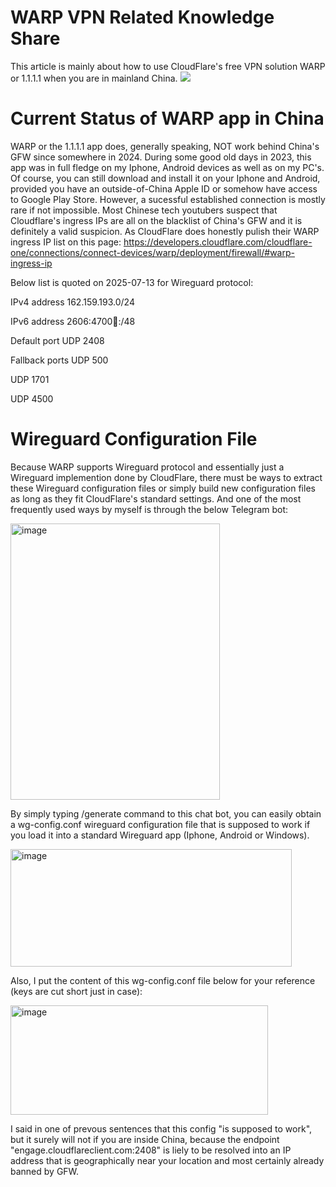 # WARP VPN Related Knowledge Share
This article is mainly about how to use CloudFlare's free VPN solution WARP or 1.1.1.1 when you are in mainland China.
<img src="https://one.one.one.one/media/warp-plus.png"/>

# Current Status of WARP app in China
WARP or the 1.1.1.1 app does, generally speaking, NOT work behind China's GFW since somewhere in 2024. During some good old days in 2023, this app was in full fledge on my Iphone, Android devices as well as on my PC's.
Of course, you can still download and install it on your Iphone and Android, provided you have an outside-of-China Apple ID or somehow have access to Google Play Store. However, a sucessful established connection is mostly rare if not impossible.
Most Chinese tech youtubers suspect that Cloudflare's ingress IPs are all on the blacklist of China's GFW and it is definitely a valid suspicion. As CloudFlare does honestly pulish their WARP ingress IP list on this page: https://developers.cloudflare.com/cloudflare-one/connections/connect-devices/warp/deployment/firewall/#warp-ingress-ip

Below list is quoted on 2025-07-13 for Wireguard protocol:

IPv4 address	162.159.193.0/24

IPv6 address	2606:4700:100::/48

Default port	UDP 2408

Fallback ports	UDP 500

UDP 1701

UDP 4500

# Wireguard Configuration File 
Because WARP supports Wireguard protocol and essentially just a Wireguard implemention done by CloudFlare, there must be ways to extract these Wireguard configuration files or simply build new configuration files as long as they fit CloudFlare's standard settings. 
And one of the most frequently used ways by myself is through the below Telegram bot:

<img width="335" height="442 " alt="image" src="https://github.com/user-attachments/assets/789096c1-7ee5-48c2-8995-a9962e4c7e71" />

By simply typing /generate command to this chat bot, you can easily obtain a wg-config.conf wireguard configuration file that is supposed to work if you load it into a standard Wireguard app (Iphone, Android or Windows).

<img width="450" height="188" alt="image" src="https://github.com/user-attachments/assets/9be0fe66-215d-4da5-b661-e60c1c4f84ad" />


Also, I put the content of this wg-config.conf file below for your reference (keys are cut short just in case):

<img width="412" height="175" alt="image" src="https://github.com/user-attachments/assets/85de15ed-373f-4fa6-a220-8a40833430e5" />

I said in one of prevous sentences that this config "is supposed to work", but it surely will not if you are inside China, because the endpoint "engage.cloudflareclient.com:2408" is liely to be resolved into an IP address that is geographically near your location and most certainly already banned by GFW.


